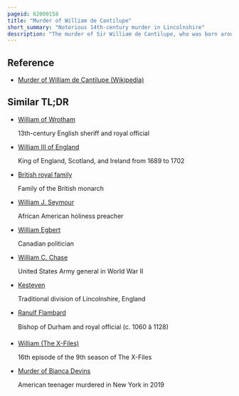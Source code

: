 ```yaml
---
pageid: 62009158
title: "Murder of William de Cantilupe"
short_summary: "Notorious 14th-century murder in Lincolnshire"
description: "The murder of Sir William de Cantilupe, who was born around 1345, by members of his household, took place in Scotton, Lincolnshire, in March 1375. The Family was a long-established and influential One in the County ; de Cantilupes traditionally provided Officials to the Crown both in central Government and at the local Level. Among William De Cantilupe's Ancestors were royal Councillors, Bodyguards and, distantly, Saint Thomas de Cantilupe."
---
```


## Reference

- [Murder of William de Cantilupe (Wikipedia)](https://en.wikipedia.org/?curid=62009158)

## Similar TL;DR

- [William of Wrotham](/tldr/en/william-of-wrotham)

  13th-century English sheriff and royal official

- [William III of England](/tldr/en/william-iii-of-england)

  King of England, Scotland, and Ireland from 1689 to 1702

- [British royal family](/tldr/en/british-royal-family)

  Family of the British monarch

- [William J. Seymour](/tldr/en/william-j-seymour)

  African American holiness preacher

- [William Egbert](/tldr/en/william-egbert)

  Canadian politician

- [William C. Chase](/tldr/en/william-c-chase)

  United States Army general in World War II

- [Kesteven](/tldr/en/kesteven)

  Traditional division of Lincolnshire, England

- [Ranulf Flambard](/tldr/en/ranulf-flambard)

  Bishop of Durham and royal official (c. 1060 â 1128)

- [William (The X-Files)](/tldr/en/william-the-x-files)

  16th episode of the 9th season of The X-Files

- [Murder of Bianca Devins](/tldr/en/murder-of-bianca-devins)

  American teenager murdered in New York in 2019
